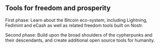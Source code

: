 ## Tools for freedom and prosperity

First phase: Learn about the Bitcoin eco-system, including Lightning, Fedimint and eCash as well as related freedom tools built on Nostr.

Second phase: Build upon the broad shoulders of the cypherpunks and their descendants, and create additional open source tools for humanity.

